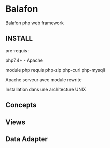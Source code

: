 # Balafon
Balafon php web framework


## INSTALL
pre-requis : 

php7.4+ - Apache

module php requis
php-zip
php-curl
php-mysqli

Apache serveur avec module rewrite

Installation dans une architecture UNIX



## Concepts

## Views

## Data Adapter

